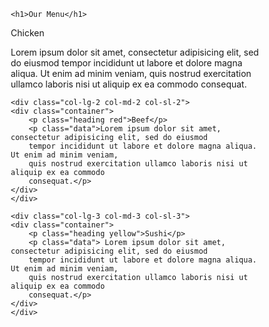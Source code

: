 <!DOCTYPE html>
<html>
<head>
	<title>mod2_solution</title>
	<meta charset="utf-8">
	<meta http-equiv="content-type" content="text/html">
	 <meta name="viewport" content="width=device-width, initial-scale=1.0">
	 <link rel="stylesheet" type="text/css" href="css/style.css">
</head>
<body>

	<h1>Our Menu</h1>
<div class="row">
	<div class="col-lg-1 col-md-1 col-sl-1">
		<div class="container">
		<p class="heading pink">Chicken</p>
		<p class="data">Lorem ipsum dolor sit amet, consectetur adipisicing elit, sed do eiusmod
		tempor incididunt ut labore et dolore magna aliqua. Ut enim ad minim veniam,
		quis nostrud exercitation ullamco laboris nisi ut aliquip ex ea commodo
		consequat.</p>
		</div>
	</div>

	<div class="col-lg-2 col-md-2 col-sl-2">
	<div class="container">
		<p class="heading red">Beef</p>
		<p class="data">Lorem ipsum dolor sit amet, consectetur adipisicing elit, sed do eiusmod
		tempor incididunt ut labore et dolore magna aliqua. Ut enim ad minim veniam,
		quis nostrud exercitation ullamco laboris nisi ut aliquip ex ea commodo
		consequat.</p>
	</div>
	</div>

	<div class="col-lg-3 col-md-3 col-sl-3">
	<div class="container">
		<p class="heading yellow">Sushi</p>
		<p class="data"> Lorem ipsum dolor sit amet, consectetur adipisicing elit, sed do eiusmod
		tempor incididunt ut labore et dolore magna aliqua. Ut enim ad minim veniam,
		quis nostrud exercitation ullamco laboris nisi ut aliquip ex ea commodo
		consequat.</p>
	</div>
	</div>
</div>


</body>
</html>
		<style type="text/css">
			*{
	box-sizing: border-box;
	font-family: inherit;
}


body{
    padding: 0px;
    margin: 0px;
}

p{
    color: black;
}

h1{
	 margin-left: 10px;
    margin-right: 10px;
    width: 100%;
    text-align: center;
    font-size: xxx-large;
}

.heading{

	 font-size: larger;
    text-align: right;
    padding: 10px;
    position: absolute;
    top: 0px;
    right: 0px;
    margin: 0px;
    border: 1px;
    border-color: black;
    border-style: none none solid solid;
    width: max-content;

}

.pink{
	background-color: pink;
}
.red{
	background-color: red;
}
.yellow{
	background-color: yellow;
}

.data{
	text-align: justify;
	margin: 60px 15px 15px 15px;
    color: black;

}


.container{
    position: relative;
    border: 1px solid black;
    background-color: #c8bbbb;
    height: max-content;
}


.col-lg-1, .col-lg-2, .col-lg-3, .col-md-1, .col-md-2, .col-md-3, .col-sl-1, .col-sl-2, .col-sl-3{
    float: left;
    padding: 10px;
}
@media (min-width: 992px){

  .col-lg-1 {
    width: 33.3%;
  }
  .col-lg-2 {
    width: 33.3%;
  }
  .col-lg-3 {
    width: 33.3%;
  }
}
@media (min-width: 768px) and (max-width: 991px){

	 .col-md-1 {
    width: 50%;
  }
  .col-md-2 {
    width: 50%;
  }
  .col-md-3 {
    width:100%;
  }
}
@media (max-width: 767px){

	 .col-sl-1 {
    width: 100%;
    padding: 10px 50px;
  }
  .col-sl-2 {
    width: 100%;
    padding: 10px 50px;
  }
  .col-sl-3 {
    width:100%;
    padding: 10px 50px;
  }
}
		</style>


